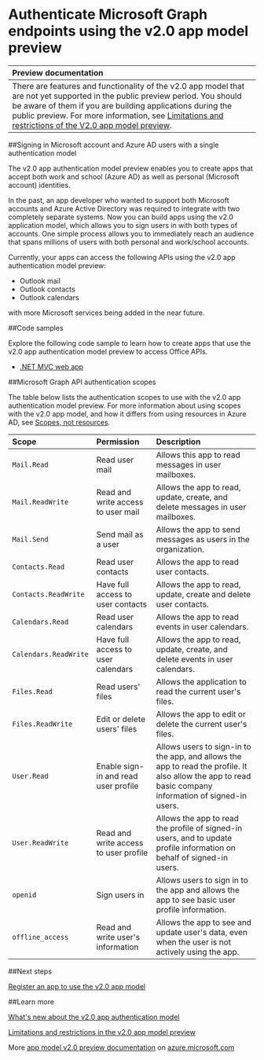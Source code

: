 

# Authenticate Microsoft Graph endpoints using the v2.0 app model preview



|**Preview documentation** | 
|:-----|   
| There are features and functionality of the v2.0 app model that are not yet supported in the public preview period. You should be aware of them if you are building applications during the public preview. For more information, see [Limitations and restrictions of the V2.0 app model preview](https://azure.microsoft.com/en-us/documentation/articles/active-directory-v2-limitations/). |


##Signing in Microsoft account and Azure AD users with a single authentication model

The v2.0 app authentication model preview enables you to create apps that accept both work and school (Azure AD) as well as personal (Microsoft account) identities. 

In the past, an app developer who wanted to support both Microsoft accounts and Azure Active Directory was required to integrate with two completely separate systems. Now you can build apps using the v2.0 application model, which allows you to sign users in with both types of accounts. One simple process allows you to immediately reach an audience that spans millions of users with both personal and work/school accounts.   

Currently, your apps can access the following APIs using the v2.0 app authentication model preview:

- Outlook mail 
- Outlook contacts 
- Outlook calendars

with more Microsoft services being added in the near future.


<a name="bk_samples"> </a>

##Code samples

Explore the following code sample to learn how to create apps that use the v2.0 app authentication model preview to access Office APIs.

- [.NET MVC web app](https://dev.outlook.com/RestGettingStarted/Tutorial/dotnet)

<!--
- [Android](https://github.com/OfficeDev)
- [iOS](https://github.com/OfficeDev)
- [JavaScript](https://github.com/OfficeDev)
-->


<a name="bk_scopes"> </a>

##Microsoft Graph API authentication scopes

The table below lists the authentication scopes to use with the v2.0 app authentication model preview. For more information about using scopes with the v2.0 app model, and how it differs from using resources in Azure AD, see [Scopes, not resources](https://azure.microsoft.com/en-us/documentation/articles/active-directory-v2-compare/#scopes-not-resources).


|**Scope** | **Permission** | **Description** | 
|:-----|:-----|:-----|
| `Mail.Read` |Read user mail|Allows this app to read messages in user mailboxes.| 
| `Mail.ReadWrite` |Read and write access to user mail|Allows the app to read, update, create, and delete messages in user mailboxes.|
| `Mail.Send`  |Send mail as a user|Allows the app to send messages as users in the organization.|
| `Contacts.Read` |Read user contacts|Allows the app to read user contacts.|
| `Contacts.ReadWrite` |Have full access to user contacts|Allows the app to read, update, create and delete user contacts.|
| `Calendars.Read` |Read user calendars|Allows the app to read events in user calendars.|
| `Calendars.ReadWrite` |Have full access to user calendars|Allows the app to read, update, create, and delete events in user calendars.|
| `Files.Read` |Read users' files |Allows the application to read the current user's files. |
| `Files.ReadWrite` |Edit or delete users' files |Allows the app to edit or delete the current user's files. |
| `User.Read` |Enable sign-in and read user profile |Allows users to sign-in to the app, and allows the app to read the profile. It also allow the app to read basic company information of signed-in users. |
| `User.ReadWrite` |Read and write access to user profile |Allows the app to read the profile of signed-in users, and to update profile information on behalf of signed-in users. |
| `openid` |Sign users in |Allows users to sign in to the app and allows the app to see basic user profile information. |
| `offline_access` |Read and write user's information |Allows the app to see and update user's data, even when the user is not actively using the app. |


##Next steps

[Register an app to use the v2.0 app model](https://azure.microsoft.com/en-us/documentation/articles/active-directory-v2-app-registration/)

##Learn more

[What's new about the v2.0 app authentication model](https://azure.microsoft.com/en-us/documentation/articles/active-directory-v2-compare)

[Limitations and restrictions in the v2.0 app model preview](https://azure.microsoft.com/en-us/documentation/articles/active-directory-v2-limitations/)

More [app model v2.0 preview documentation](https://azure.microsoft.com/en-us/documentation/articles/?service=active-directory&term=app+model+v2.0) on [azure.microsoft.com](https://azure.microsoft.com)



